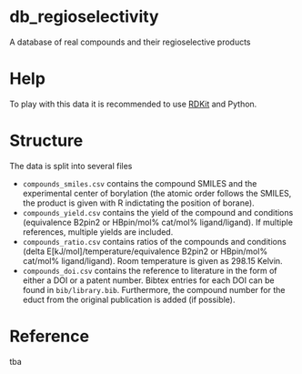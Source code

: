 # db_regioselectivity
A database of real compounds and their regioselective products

# Help
To play with this data it is recommended to use [RDKit](www.rdkit.org) and Python.

# Structure
The data is split into several files
- ``compounds_smiles.csv`` contains the compound SMILES and the experimental center of borylation (the atomic order follows the SMILES, the product is given with R indictating the position of borane).
- ``compounds_yield.csv`` contains the yield of the compound and conditions (equivalence B2pin2 or HBpin/mol% cat/mol% ligand/ligand). If multiple references, multiple yields are included.
- ``compounds_ratio.csv`` contains ratios of the compounds and conditions (delta E[kJ/mol]/temperature/equivalence B2pin2 or HBpin/mol% cat/mol% ligand/ligand). Room temperature is given as 298.15 Kelvin.
- ``compounds_doi.csv`` contains the reference to literature in the form of either a DOI or a patent number.  Bibtex entries for each DOI can be found in ``bib/library.bib``. Furthermore, the compound number for the educt from the original publication is added (if possible).

# Reference
tba

